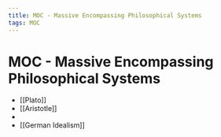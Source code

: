 ```yaml
---
title: MOC - Massive Encompassing Philosophical Systems
tags: MOC
---
```


# MOC - Massive Encompassing Philosophical Systems
- [[Plato]]
- [[Aristotle]]
- 
- [[German Idealism]]